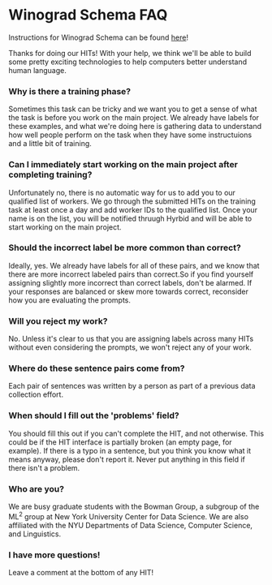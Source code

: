 # Winograd Schema FAQ

Instructions for Winograd Schema can be found [here](https://woollysocks.github.io/SuperGLUE-human/wsc.html)!


Thanks for doing our HITs! With your help, we think we'll be able to build some pretty exciting technologies to help computers better understand human language.


### Why is there a training phase?
Sometimes this task can be tricky and we want you to get a sense of what the task is before you work on the main project. We already have labels for these examples, and what we're doing here is gathering data to understand how well people perform on the task when they have some instructuions and a little bit of training. 

### Can I immediately start working on the main project after completing training?
Unfortunately no, there is no automatic way for us to add you to our qualified list of workers. We go through the submitted HITs on the training task at least once a day and add worker IDs to the qualified list. Once your name is on the list, you will be notified thruugh Hyrbid and will be able to start working on the main project. 

### Should the incorrect label be more common than correct?
Ideally, yes. We already have labels for all of these pairs, and we know that there are more incorrect labeled pairs than correct.So if you find yourself assigning slightly more incorrect than correct labels, don't be alarmed. If your responses are balanced or skew more towards correct, reconsider how you are evaluating the prompts.

### Will you reject my work?
No. Unless it's clear to us that you are assigning labels across many HITs without even considering the prompts, we won't reject any of your work.

### Where do these sentence pairs come from?
Each pair of sentences was written by a person as part of a previous data collection effort.

### When should I fill out the 'problems' field?
You should fill this out if you can't complete the HIT, and not otherwise. This could be if the HIT interface is partially broken (an empty page, for example). If there is a typo in a sentence, but you think you know what it means anyway, please don't report it. Never put anything in this field if there isn't a problem.

### Who are you?
We are busy graduate students with the Bowman Group, a subgroup of the ML<sup>2</sup> group at New York University Center for Data Science. We are also affiliated with the NYU Departments of Data Science, Computer Science, and Linguistics.

### I have more questions!
Leave a comment at the bottom of any HIT!

